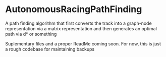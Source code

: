 # AutonomousRacingPathFinding
A path finding algorithm that first converts the track into a graph-node representation via a matrix representation and then generates an optimal path via d* or something

Suplementary files and a proper ReadMe coming soon. For now, this is just a rough codebase for maintaining backups
